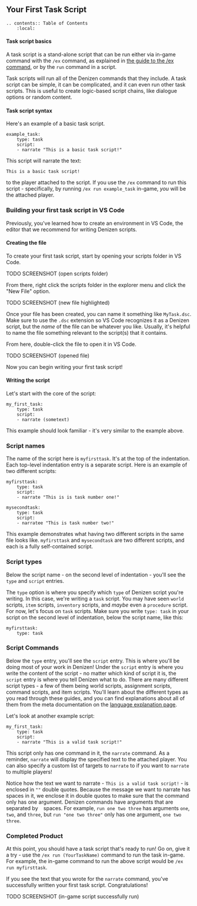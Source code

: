 Your First Task Script
----------------------

```eval_rst
.. contents:: Table of Contents
    :local:
```

#### Task script basics

A task script is a stand-alone script that can be run either via in-game command with the `/ex` command, as explained in [the guide to the /ex command](https://guide.denizenscript.com/guides/first-steps/ex-command.html), or by the `run` command in a script.

Task scripts will run all of the Denizen commands that they include. A task script can be simple, it can be complicated, and it can even run other task scripts. This is useful to create logic-based script chains, like dialogue options or random content.

#### Task script syntax

Here's an example of a basic task script.

```dscript_green
example_task:
    type: task
    script:
    - narrate "This is a basic task script!"
```

This script will narrate the text:

```
This is a basic task script!
```

to the player attached to the script. If you use the `/ex` command to run this script - specifically, by running `/ex run example_task` in-game, *you* will be the attached player.

### Building your first task script in VS Code

Previously, you've learned how to create an environment in VS Code, the editor that we recommend for writing Denizen scripts.

#### Creating the file

To create your first task script, start by opening your scripts folder in VS Code.

TODO SCREENSHOT (open scripts folder)

From there, right click the scripts folder in the explorer menu and click the "New File" option.

TODO SCREENSHOT (new file highlighted)

Once your file has been created, you can name it something like `MyTask.dsc`. Make sure to use the `.dsc` extension so VS Code recognizes it as a Denizen script, but the *name* of the file can be whatever you like. Usually, it's helpful to name the file something relevant to the script(s) that it contains.

From here, double-click the file to open it in VS Code.

TODO SCREENSHOT (opened file)

Now you can begin writing your first task script!

#### Writing the script

Let's start with the core of the script:

```dscript_blue
my_first_task:
    type: task
    script:
    - narrate (sometext)
```

This example should look familiar - it's very similar to the example above.

### Script names

The name of the script here is `myfirsttask`. It's at the top of the indentation. Each top-level indentation entry is a separate script. Here is an example of two different scripts:

```dscript_green
myfirsttask:
    type: task
    script:
    - narrate "This is is task number one!"

mysecondtask:
    type: task
    script:
    - narratee "This is task number two!"
```

This example demonstrates what having two different scripts in the same file looks like. `myfirsttask` and `mysecondtask` are two different scripts, and each is a fully self-contained script.

### Script types

Below the script name - on the second level of indentation - you'll see the `type` and `script` entries.

The `type` option is where you specify which `type` of Denizen script you're writing. In this case, we're writing a `task` script. You may have seen `world` scripts, `item` scripts, `inventory` scripts, and *maybe* even a `procedure` script. For now, let's focus on `task` scripts. Make sure you write `type: task` in your script on the second level of indentation, below the script name, like this:

```dscript_blue
myfirsttask:
    type: task
```

### Script Commands

Below the `type` entry, you'll see the `script` entry. This is where you'll be doing most of your work in Denizen! Under the `script` entry is where you write the content of the script - no matter which kind of script it is, the `script` entry is where you tell Denizen what to do. There are many different script types - a few of them being world scripts, assignment scripts, command scripts, and item scripts. You'll learn about the different types as you read through these guides, and you can find explanations about all of them from the meta documentation on the [language explanation page](https://one.denizenscript.com/denizen/lngs/).

Let's look at another example script:

```dscript_green
my_first_task:
    type: task
    script:
    - narrate "This is a valid task script!"
```

This script only has one command in it, the `narrate` command. As a reminder, `narrate` will display the specified text to the attached player. You can also specify a custom list of targets to `narrate` to if you want to `narrate` to multiple players!

Notice how the text we want to narrate - `This is a valid task script!` - is enclosed in `""` double quotes. Because the message we want to narrate has ` ` spaces in it, we enclose it in double quotes to make sure that the command only has one argument. Denizen commands have arguments that are separated by ` ` spaces. For example, `run one two three` has arguments `one`, `two`, and `three`, but `run "one two three"` only has one argument, `one two three`.

### Completed Product

At this point, you should have a task script that's ready to run! Go on, give it a try - use the `/ex run (YourTaskName)` command to run the task in-game. For example, the in-game command to run the above script would be `/ex run myfirsttask`.

If you see the text that you wrote for the `narrate` command, you've successfully written your first task script. Congratulations!

TODO SCREENSHOT (in-game script successfully run)
